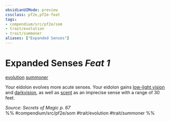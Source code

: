 ```yaml
---
obsidianUIMode: preview
cssclass: pf2e,pf2e-feat
tags:
- compendium/src/pf2e/som
- trait/evolution
- trait/summoner
aliases: ["Expanded Senses"]
---
```

# Expanded Senses  *Feat 1*  
[evolution](/rules/traits/evolution-som.md)  [summoner](/rules/traits/summoner-som.md)  


Your eidolon evolves more acute senses. Your eidolon gains [low-light vision](/rules/abilities/low-light-vision.md) and [darkvision](/rules/abilities/darkvision.md), as well as [scent](/rules/abilities/scent.md) as an imprecise sense with a range of 30 feet.

*Source: Secrets of Magic p. 67*  
%% #compendium/src/pf2e/som #trait/evolution #trait/summoner %%